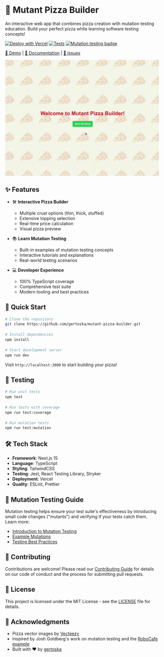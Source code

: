 # 🍕 Mutant Pizza Builder

An interactive web app that combines pizza creation with mutation testing education. Build your perfect pizza while learning software testing concepts!

[![Deploy with Vercel](https://vercel.com/button)](https://vercel.com/new/clone?repository-url=https%3A%2F%2Fgithub.com%2Fgertoska%2Fmutant-pizza-builder)
[![Tests](https://github.com/gertoska/mutant-pizza-builder/actions/workflows/ci.yml/badge.svg)](https://github.com/gertoska/mutant-pizza-builder/actions/workflows/ci.yml)
[![Mutation testing badge](https://img.shields.io/endpoint?style=flat&url=https%3A%2F%2Fbadge-api.stryker-mutator.io%2Fgithub.com%2Fgertoska%2Fmutant-pizza-builder%2Fmain)](https://dashboard.stryker-mutator.io/reports/github.com/gertoska/mutant-pizza-builder/main)

[🚀 Demo](https://mutant-pizza-builder.vercel.app) | [📖 Documentation](docs/README.md) | [🐛 Issues](https://github.com/gertoska/mutant-pizza-builder/issues)

![Pizza Builder Demo](public/demo.gif)

## ✨ Features

- 🛠️ **Interactive Pizza Builder**
  - Multiple crust options (thin, thick, stuffed)
  - Extensive topping selection
  - Real-time price calculation
  - Visual pizza preview

- 📚 **Learn Mutation Testing**
  - Built-in examples of mutation testing concepts
  - Interactive tutorials and explanations
  - Real-world testing scenarios

- 💻 **Developer Experience**
  - 100% TypeScript coverage
  - Comprehensive test suite
  - Modern tooling and best practices

## 🚀 Quick Start

```bash
# Clone the repository
git clone https://github.com/gertoska/mutant-pizza-builder.git

# Install dependencies
npm install

# Start development server
npm run dev
```

Visit `http://localhost:3000` to start building your pizza!

## 🧪 Testing

```bash
# Run unit tests
npm test

# Run tests with coverage
npm run test:coverage

# Run mutation tests
npm run test:mutation
```

## 🛠️ Tech Stack

- **Framework**: Next.js 15
- **Language**: TypeScript
- **Styling**: TailwindCSS
- **Testing**: Jest, React Testing Library, Stryker
- **Deployment**: Vercel
- **Quality**: ESLint, Prettier

## 📖 Mutation Testing Guide

Mutation testing helps ensure your test suite's effectiveness by introducing small code changes ("mutants") and verifying if your tests catch them. Learn more:

- [Introduction to Mutation Testing](docs/mutation-testing.md)
- [Example Mutations](docs/example-mutations.md)
- [Testing Best Practices](docs/testing-practices.md)

## 🤝 Contributing

Contributions are welcome! Please read our [Contributing Guide](CONTRIBUTING.md) for details on our code of conduct and the process for submitting pull requests.

## 📜 License

This project is licensed under the MIT License - see the [LICENSE](LICENSE) file for details.

## 🙏 Acknowledgments

- Pizza vector images by [Vecteezy](https://www.vecteezy.com)
- Inspired by Josh Goldberg's work on mutation testing and the [RoboCafe example](https://github.com/JoshuaKGoldberg/robocafe-example)
- Built with ❤️ by [gertoska](https://github.com/gertoska)
